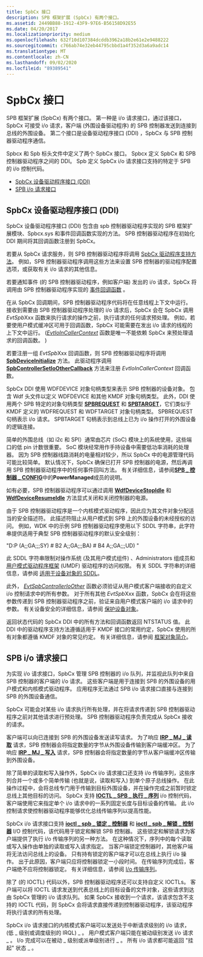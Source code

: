 ```yaml
---
title: SpbCx 接口
description: SPB 框架扩展 (SpbCx) 有两个接口。
ms.assetid: 2449BB88-1912-43F9-97E6-B56158D92E55
ms.date: 04/20/2017
ms.localizationpriority: medium
ms.openlocfilehash: 632f10d107384dcddb3962a18b2e61e2e9488222
ms.sourcegitcommit: c766ab74e32eb44795cbbd1a4f352d3a6a9adc14
ms.translationtype: MT
ms.contentlocale: zh-CN
ms.lasthandoff: 09/02/2020
ms.locfileid: "89389541"
---
```

# <a name="spbcx-interfaces"></a>SpbCx 接口


SPB 框架扩展 (SpbCx) 有两个接口。 第一种是 i/o 请求接口，通过该接口，SpbCx 可接受 i/o 请求，客户端 (外围设备驱动程序) 的 SPB 控制器发送到连接到总线的外围设备。 第二个接口是设备驱动程序接口 (DDI) ，SpbCx 与 SPB 控制器驱动程序通信。

Spbcx 和 Spb 标头文件中定义了两个 SpbCx 接口。 Spbcx 定义 SpbCx 和 SPB 控制器驱动程序之间的 DDI。 Spb 定义 SpbCx i/o 请求接口支持的特定于 SPB 的 i/o 控制代码。

-   [SpbCx 设备驱动程序接口 (DDI) ](#spbcx-device-driver-interface-ddi)
-   [SPB i/o 请求接口](#spb-io-request-interface)

## <a name="spbcx-device-driver-interface-ddi"></a>SpbCx 设备驱动程序接口 (DDI) 


SpbCx 设备驱动程序接口 (DDI) 包含由 spb 控制器驱动程序实现的 SPB 框架扩展模块、Spbcx.sys 和事件回调函数实现的方法。 SPB 控制器驱动程序在初始化 DDI 期间将其回调函数注册到 SpbCx。

若要从 SpbCx 请求服务，则 SPB 控制器驱动程序将调用 [SpbCx 驱动程序支持方法](/previous-versions/hh450910(v=vs.85))。 例如，SPB 控制器驱动程序调用这些方法来设置 SPB 控制器的驱动程序配置选项，或获取有关 i/o 请求的其他信息。

若要通知事件 (的 SPB 控制器驱动程序，例如客户端) 发出的 i/o 请求，SpbCx 将调用由 SPB 控制器驱动程序实现的 [事件回调函数](/previous-versions/hh450911(v=vs.85)) 。

在从 SpbCx 回调期间，SPB 控制器驱动程序代码将在任意线程上下文中运行。 接收到需要由 SPB 控制器驱动程序处理的 i/o 请求后，SpbCx 会在 SpbCx 调用 *EvtSpb*Xxx 函数来执行请求的操作之前，执行请求的任何请求预处理。 例如，若要使用户模式缓冲区可用于回调函数，SpbCx 可能需要在发出 i/o 请求的线程的上下文中运行。  ([*EvtIoInCallerContext*](/windows-hardware/drivers/ddi/wdfdevice/nc-wdfdevice-evt_wdf_io_in_caller_context) 函数是唯一不能依赖 SpbCx 来预处理请求的回调函数。 ) 

若要注册一组 *EvtSpb*Xxx 回调函数，则 SPB 控制器驱动程序将调用 [**SpbDeviceInitialize**](/windows-hardware/drivers/ddi/spbcx/nf-spbcx-spbdeviceinitialize) 方法。 此驱动程序调用 [**SpbControllerSetIoOtherCallback**](/windows-hardware/drivers/ddi/spbcx/nf-spbcx-spbcontrollersetioothercallback) 方法来注册 *EvtIoInCallerContext* 回调函数。

SpbCx DDI 使用 WDFDEVICE 对象句柄类型来表示 SPB 控制器的设备对象。 包含 Wdf 头文件以定义 WDFDEVICE 和其他 KMDF 对象句柄类型。 此外，DDI 使用两个 SPB 特定的对象句柄类型 [**SPBREQUEST**](./spbcx-object-handles.md) 和 [**SPBTARGET**](./spbcx-object-handles.md)，它们类似于 KMDF 定义的 WDFREQUEST 和 WDFTARGET 对象句柄类型。 SPBREQUEST 句柄表示 i/o 请求。 SPBTARGET 句柄表示到总线上已为 i/o 操作打开的外围设备的逻辑连接。

简单的外围总线（如 i2c 和 SPI）通常由芯片 (SoC) 模块上的系统使用，这些端口的低 pin 计数很重要。 SoC 模块经常用作手持设备中需要低功率消耗的处理器。 因为 SPB 控制器线路消耗的电量相对较少，所以 SpbCx 中的电源管理代码可能比较简单。 默认情况下，SpbCx 确保已打开 SPB 控制器的电源，然后再调用 SPB 控制器驱动程序中的任何事件回叫方法。 有关详细信息，请参阅[**SPB \_ 控制器 \_ CONFIG**](/windows-hardware/drivers/ddi/spbcx/ns-spbcx-_spb_controller_config)中的**PowerManaged**成员的说明。

如有必要，SPB 控制器驱动程序可以通过调用 [**WdfDeviceStopIdle**](/windows-hardware/drivers/ddi/wdfdevice/nf-wdfdevice-wdfdevicestopidle) 和 [**WdfDeviceResumeIdle**](/windows-hardware/drivers/ddi/wdfdevice/nf-wdfdevice-wdfdeviceresumeidle) 方法显式关闭和关闭控制器的电源。

由于 SPB 控制器驱动程序是一个内核模式驱动程序，因此应为其文件对象分配适当的安全描述符。 此描述符阻止从用户模式到 SPB 上的外围设备的未经授权的访问。 例如，WDK 中的示例 SPB 控制器驱动程序使用以下 SDDL 字符串，此字符串提供适用于典型 SPB 控制器驱动程序的默认安全级别：

"D:P (A;;GA;;;SY) # B2 A;;GA;;;BA) # B4 A;;GA;;;UD) "

此 SDDL 字符串限制对操作系统 (及其用户模式组件) 、Administrators 组成员和 [用户模式驱动程序框架](../wdf/overview-of-the-umdf.md) (UMDF) 驱动程序的访问权限。 有关 SDDL 字符串的详细信息，请参阅 [适用于设备对象的 SDDL](../kernel/sddl-for-device-objects.md)。

此外， [*EvtSpbControllerIoOther*](/windows-hardware/drivers/ddi/spbcx/nc-spbcx-evt_spb_controller_other) 函数必须验证从用户模式客户端接收的自定义 i/o 控制请求中的所有参数。 对于所有其他 *EvtSpb*Xxx 函数，SpbCx 会在将这些参数传递到 SPB 控制器驱动程序之前，验证来自用户模式客户端的 i/o 请求中的参数。 有关设备安全的详细信息，请参阅 [保护设备对象](https://docs.microsoft.com/windows-hardware/drivers/kernel/securing-device-objects)。

返回状态代码的 SpbCx DDI 中的所有方法和回调函数返回 NTSTATUS 值。 此 DDI 中的驱动程序支持方法遵循适用于 KMDF 接口的常用约定，SpbCx 使用的所有对象都遵循 KMDF 对象的常见约定。 有关详细信息，请参阅 [框架对象简介](../wdf/introduction-to-framework-objects.md)。

## <a name="spb-io-request-interface"></a>SPB i/o 请求接口


为实现 i/o 请求接口，SpbCx 管理 SPB 控制器的 i/o 队列，并监视此队列中来自 SPB 控制器的客户端的 i/o 请求。 这些客户端是用于连接到 SPB 的外围设备的用户模式和内核模式驱动程序。 应用程序无法通过 SPB i/o 请求接口直接与连接到 SPB 的外围设备通信。

SpbCx 可能会对某些 i/o 请求执行所有处理，并在将请求传递到 SPB 控制器驱动程序之前对其他请求进行预处理。 SPB 控制器驱动程序负责完成从 SpbCx 接收的请求。

客户端可以向已连接到 SPB 的外围设备发送读写请求。 为了响应 [**IRP \_ MJ \_ 读取**](/previous-versions/ff546883(v=vs.85)) 请求，SPB 控制器会将指定数量的字节从外围设备传输到客户端缓冲区。 为了响应 [**IRP \_ MJ \_ 写入**](/previous-versions/ff546904(v=vs.85)) 请求，SPB 控制器会将指定数量的字节从客户端缓冲区传输到外围设备。

除了简单的读取和写入操作外，SpbCx i/o 请求接口还支持 i/o 传输序列，这些序列合并一个或多个简单传输 (也就是说，读取和写入) 到单个原子总线操作。 在此操作过程中，会将总线专门用于传输到目标外围设备，并在操作完成之前暂时锁定总线上其他目标的访问。 SpbCx 支持 [**IOCTL \_ SPB \_ 执行 \_ 序列**](https://msdn.microsoft.com/library/windows/hardware/hh450857) i/o 控制代码，客户端使用它来指定单个 i/o 请求中的一系列固定长度与目标设备的传输。 此 i/o 控制请求使控制器驱动程序能够优化总线传输序列以提高性能。

SpbCx i/o 请求接口支持 [**ioctl \_ spb \_ 锁定 \_ 控制器**](https://msdn.microsoft.com/library/windows/hardware/hh450858) 和 [**ioctl \_ spb \_ 解锁 \_ 控制器**](https://msdn.microsoft.com/library/windows/hardware/hh450859) I/O 控制代码，该代码用于锁定和解锁 SPB 控制器。 这些锁定和解锁请求为客户端提供了执行 i/o 传输序列的另一种方法。 在这种情况下，序列中的每个读取或写入操作由单独的读取或写入请求指定。 当客户端锁定控制器时，其他客户端将无法访问总线上的设备。 只有持有锁定的客户端才可以在总线上执行 i/o 操作。 出于此原因，客户端只应将控制器锁定一小段时间。 在传输序列完成后，客户端绝不应将控制器锁定。 有关详细信息，请参阅 [I/o 传输序列](./i-o-transfer-sequences.md)。

除了 (的 IOCTL) 代码以外，SPB 控制器驱动程序还可以支持自定义 IOCTLs。 客户端可以将 IOCTL 请求发送到代表总线上的目标设备的文件对象，这些请求到达由 SpbCx 管理的 i/o 请求队列。 如果 SpbCx 接收到一个请求，该请求包含不支持的 IOCTL 代码，则 SpbCx 会将请求直接传递到控制器驱动程序，该驱动程序将执行请求的所有处理。

SpbCx i/o 请求接口的内核模式客户端可以发送处于中断请求级别的 i/o 请求， (低 \_ 级别或调度级别的 IRQL) \_ 。 用户模式客户端只能在被动级别发送 i/o 请求 \_ 。 I/o 完成可以在被动 \_ 级别或派单级别进行 \_ 。 所有 i/o 请求都可能返回 "挂起" 状态 \_ 。

 

